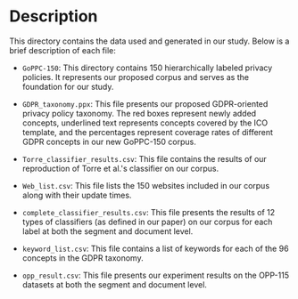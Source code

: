 # Description

This directory contains the data used and generated in our study. Below is a brief description of each file:

- `GoPPC-150`: This directory contains 150 hierarchically labeled privacy policies. It represents our proposed corpus and serves as the foundation for our study.

- `GDPR_taxonomy.ppx`: This file presents our proposed GDPR-oriented privacy policy taxonomy. The red boxes represent newly added concepts, underlined text represents concepts covered by the ICO template, and the percentages represent coverage rates of different GDPR concepts in our new GoPPC-150 corpus.

- `Torre_classifier_results.csv`: This file contains the results of our reproduction of Torre et al.'s classifier on our corpus.

- `Web_list.csv`: This file lists the 150 websites included in our corpus along with their update times.

- `complete_classifier_results.csv`: This file presents the results of 12 types of classifiers (as defined in our paper) on our corpus for each label at both the segment and document level.

- `keyword_list.csv`: This file contains a list of keywords for each of the 96 concepts in the GDPR taxonomy.

- `opp_result.csv`: This file presents our experiment results on the OPP-115 datasets at both the segment and document level.